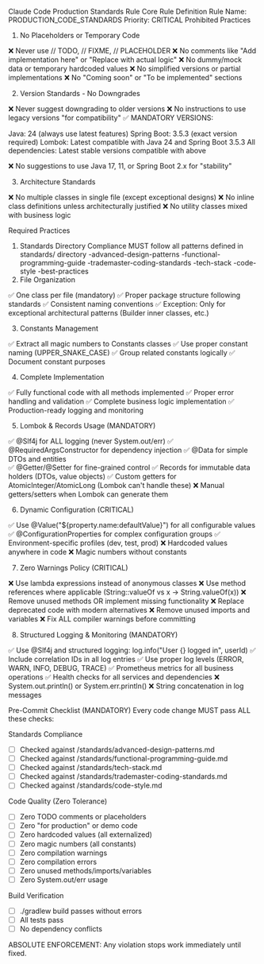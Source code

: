 Claude Code Production Standards Rule
Core Rule Definition
Rule Name: PRODUCTION_CODE_STANDARDS
Priority: CRITICAL
Prohibited Practices
1. No Placeholders or Temporary Code

❌ Never use // TODO, // FIXME, // PLACEHOLDER
❌ No comments like "Add implementation here" or "Replace with actual logic"
❌ No dummy/mock data or temporary hardcoded values
❌ No simplified versions or partial implementations
❌ No "Coming soon" or "To be implemented" sections

2. Version Standards - No Downgrades

❌ Never suggest downgrading to older versions
❌ No instructions to use legacy versions "for compatibility"
✅ MANDATORY VERSIONS:

Java: 24 (always use latest features)
Spring Boot: 3.5.3 (exact version required)
Lombok: Latest compatible with Java 24 and Spring Boot 3.5.3
All dependencies: Latest stable versions compatible with above


❌ No suggestions to use Java 17, 11, or Spring Boot 2.x for "stability"

3. Architecture Standards

❌ No multiple classes in single file (except exceptional designs)
❌ No inline class definitions unless architecturally justified
❌ No utility classes mixed with business logic

Required Practices
1. Standards Directory Compliance
MUST follow all patterns defined in standards/ directory
	-advanced-design-patterns
	-functional-programming-guide
	-trademaster-coding-standards
	-tech-stack
	-code-style
	-best-practices
2. File Organization

✅ One class per file (mandatory)
✅ Proper package structure following standards
✅ Consistent naming conventions
✅ Exception: Only for exceptional architectural patterns (Builder inner classes, etc.)

3. Constants Management

✅ Extract all magic numbers to Constants classes
✅ Use proper constant naming (UPPER_SNAKE_CASE)
✅ Group related constants logically
✅ Document constant purposes

4. Complete Implementation

✅ Fully functional code with all methods implemented
✅ Proper error handling and validation
✅ Complete business logic implementation
✅ Production-ready logging and monitoring

5. Lombok & Records Usage (MANDATORY)

✅ @Slf4j for ALL logging (never System.out/err)
✅ @RequiredArgsConstructor for dependency injection
✅ @Data for simple DTOs and entities  
✅ @Getter/@Setter for fine-grained control
✅ Records for immutable data holders (DTOs, value objects)
✅ Custom getters for AtomicInteger/AtomicLong (Lombok can't handle these)
❌ Manual getters/setters when Lombok can generate them

6. Dynamic Configuration (CRITICAL)

✅ Use @Value("${property.name:defaultValue}") for all configurable values
✅ @ConfigurationProperties for complex configuration groups
✅ Environment-specific profiles (dev, test, prod)
❌ Hardcoded values anywhere in code
❌ Magic numbers without constants

7. Zero Warnings Policy (CRITICAL)

❌ Use lambda expressions instead of anonymous classes
❌ Use method references where applicable (String::valueOf vs x -> String.valueOf(x))
❌ Remove unused methods OR implement missing functionality
❌ Replace deprecated code with modern alternatives
❌ Remove unused imports and variables
❌ Fix ALL compiler warnings before committing

8. Structured Logging & Monitoring (MANDATORY)

✅ Use @Slf4j and structured logging: log.info("User {} logged in", userId)
✅ Include correlation IDs in all log entries
✅ Use proper log levels (ERROR, WARN, INFO, DEBUG, TRACE)
✅ Prometheus metrics for all business operations
✅ Health checks for all services and dependencies
❌ System.out.println() or System.err.println()
❌ String concatenation in log messages

Pre-Commit Checklist (MANDATORY)
Every code change MUST pass ALL these checks:

Standards Compliance
- [ ] Checked against /standards/advanced-design-patterns.md
- [ ] Checked against /standards/functional-programming-guide.md
- [ ] Checked against /standards/tech-stack.md
- [ ] Checked against /standards/trademaster-coding-standards.md
- [ ] Checked against /standards/code-style.md

Code Quality (Zero Tolerance)
- [ ] Zero TODO comments or placeholders
- [ ] Zero "for production" or demo code
- [ ] Zero hardcoded values (all externalized)
- [ ] Zero magic numbers (all constants)
- [ ] Zero compilation warnings
- [ ] Zero compilation errors
- [ ] Zero unused methods/imports/variables
- [ ] Zero System.out/err usage

Build Verification
- [ ] ./gradlew build passes without errors
- [ ] All tests pass
- [ ] No dependency conflicts

ABSOLUTE ENFORCEMENT: Any violation stops work immediately until fixed.